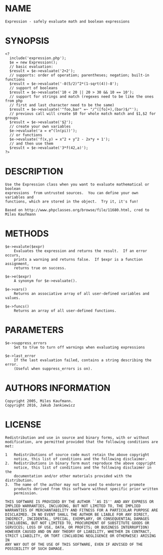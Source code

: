 # NAME
    Expression - safely evaluate math and boolean expressions
    
# SYNOPSIS
    <?
      include('expression.php');
      $e = new Expression();
      // basic evaluation:
      $result = $e->evaluate('2+2');
      // supports: order of operation; parentheses; negation; built-in functions
      $result = $e->evaluate('-8(5/2)^2*(1-sqrt(4))-8');
      // support of booleans
      $result = $e->evaluate('10 < 20 || 20 > 30 && 10 == 10');
      // support for strings and match (regexes need to be like the ones from php
      // first and last character need to be the same)
      $result = $e->evaluate('"foo,bar" =~ "/^([fo]+),(bar)$/"');
      // previous call will create $0 for whole match match and $1,$2 for groups
      $result = $e->evaluate('$2');
      // create your own variables
      $e->evaluate('a = e^(ln(pi))');
      // or functions
      $e->evaluate('f(x,y) = x^2 + y^2 - 2x*y + 1');
      // and then use them
      $result = $e->evaluate('3*f(42,a)');
    ?>
      
# DESCRIPTION
    Use the Expression class when you want to evaluate mathematical or boolean
    expressions  from untrusted sources.  You can define your own variables and
    functions, which are stored in the object.  Try it, it's fun!
    
    Based on http://www.phpclasses.org/browse/file/11680.html, cred to Miles Kaufmann
    
# METHODS
    $e->evalute($expr)
        Evaluates the expression and returns the result.  If an error occurs,
        prints a warning and returns false.  If $expr is a function assignment,
        returns true on success.
    
    $e->e($expr)
        A synonym for $e->evaluate().
    
    $e->vars()
        Returns an associative array of all user-defined variables and values.
        
    $e->funcs()
        Returns an array of all user-defined functions.

# PARAMETERS
    $e->suppress_errors
        Set to true to turn off warnings when evaluating expressions

    $e->last_error
        If the last evaluation failed, contains a string describing the error.
        (Useful when suppress_errors is on).

# AUTHORS INFORMATION
    Copyright 2005, Miles Kaufmann.
    Copyright 2016, Jakub Jankiewicz

# LICENSE
    Redistribution and use in source and binary forms, with or without
    modification, are permitted provided that the following conditions are
    met:
    
    1   Redistributions of source code must retain the above copyright
        notice, this list of conditions and the following disclaimer.
    2.  Redistributions in binary form must reproduce the above copyright
        notice, this list of conditions and the following disclaimer in the
        documentation and/or other materials provided with the distribution.
    3.  The name of the author may not be used to endorse or promote
        products derived from this software without specific prior written
        permission.
    
    THIS SOFTWARE IS PROVIDED BY THE AUTHOR ``AS IS'' AND ANY EXPRESS OR
    IMPLIED WARRANTIES, INCLUDING, BUT NOT LIMITED TO, THE IMPLIED
    WARRANTIES OF MERCHANTABILITY AND FITNESS FOR A PARTICULAR PURPOSE ARE
    DISCLAIMED. IN NO EVENT SHALL THE AUTHOR BE LIABLE FOR ANY DIRECT,
    INDIRECT, INCIDENTAL, SPECIAL, EXEMPLARY, OR CONSEQUENTIAL DAMAGES
    (INCLUDING, BUT NOT LIMITED TO, PROCUREMENT OF SUBSTITUTE GOODS OR
    SERVICES; LOSS OF USE, DATA, OR PROFITS; OR BUSINESS INTERRUPTION)
    HOWEVER CAUSED AND ON ANY THEORY OF LIABILITY, WHETHER IN CONTRACT,
    STRICT LIABILITY, OR TORT (INCLUDING NEGLIGENCE OR OTHERWISE) ARISING IN
    ANY WAY OUT OF THE USE OF THIS SOFTWARE, EVEN IF ADVISED OF THE
    POSSIBILITY OF SUCH DAMAGE.
